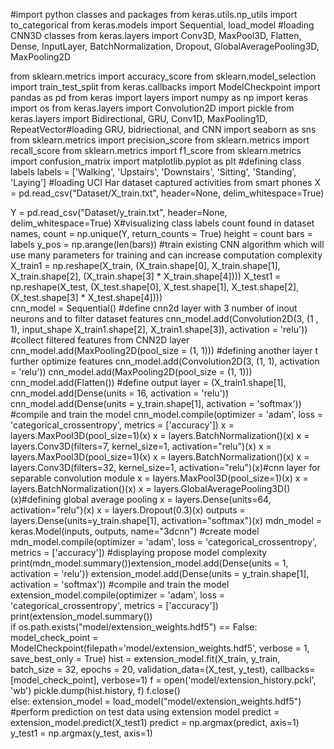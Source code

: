 #import python classes and packages 
from keras.utils.np_utils import to_categorical 
from keras.models import Sequential, load_model 
#loading CNN3D classes 
from keras.layers import Conv3D, MaxPool3D, Flatten, Dense, InputLayer, 
BatchNormalization, Dropout, GlobalAveragePooling3D, MaxPooling2D 

from sklearn.metrics import accuracy_score 
from sklearn.model_selection import train_test_split 
from keras.callbacks import ModelCheckpoint 
import pandas as pd 
from keras import layers 
import numpy as np 
import keras 
import os 
from keras.layers import Convolution2D 
import pickle 
from keras.layers import Bidirectional, GRU, Conv1D, MaxPooling1D, RepeatVector#loading 
GRU, bidriectional, and CNN 
import seaborn as sns 
from sklearn.metrics import precision_score 
from sklearn.metrics import recall_score 
from sklearn.metrics import f1_score 
from sklearn.metrics import confusion_matrix 
import matplotlib.pyplot as plt 
#defining class labels 
labels = ['Walking', 'Upstairs', 'Downstairs', 'Sitting', 'Standing', 'Laying'] 
#loading UCI Har dataset captured activities from smart phones 
X = pd.read_csv("Dataset/X_train.txt", header=None, delim_whitespace=True) 
 
Y = pd.read_csv("Dataset/y_train.txt", header=None, delim_whitespace=True) 
X#visualizing class labels count found in dataset 
names, count = np.unique(Y, return_counts = True) 
height = count 
bars = labels 
y_pos = np.arange(len(bars)) 
#train existing CNN algorithm which will use many parameters for training and can increase 
computation complexity 
X_train1 = np.reshape(X_train, (X_train.shape[0], X_train.shape[1], X_train.shape[2], 
(X_train.shape[3] * X_train.shape[4]))) 
X_test1 = np.reshape(X_test, (X_test.shape[0], X_test.shape[1], X_test.shape[2], 
(X_test.shape[3] * X_test.shape[4])))  
cnn_model = Sequential() 
#define cnn2d layer with 3 number of inout neurons and to filter dataset features 
cnn_model.add(Convolution2D(3, 
(1 
, 
1), 
input_shape 
X_train1.shape[2], X_train1.shape[3]), activation = 'relu')) 
#collect filtered features from CNN2D layer 
cnn_model.add(MaxPooling2D(pool_size = (1, 1))) 
#defining another layer t further optimize features 
cnn_model.add(Convolution2D(3, (1, 1), activation = 'relu')) 
cnn_model.add(MaxPooling2D(pool_size = (1, 1))) 
cnn_model.add(Flatten()) 
#define output layer 
= (X_train1.shape[1], 
cnn_model.add(Dense(units = 16, activation = 'relu')) 
cnn_model.add(Dense(units = y_train.shape[1], activation = 'softmax')) 
#compile and train the model 
cnn_model.compile(optimizer = 'adam', loss = 'categorical_crossentropy', metrics = 
['accuracy']) 
x = layers.MaxPool3D(pool_size=1)(x) 
x = layers.BatchNormalization()(x) 
x = layers.Conv3D(filters=7, kernel_size=1, activation="relu")(x) 
x = layers.MaxPool3D(pool_size=1)(x) 
x = layers.BatchNormalization()(x) 
x = layers.Conv3D(filters=32, kernel_size=1, activation="relu")(x)#cnn layer for separable 
convolution module 
x = layers.MaxPool3D(pool_size=1)(x) 
x = layers.BatchNormalization()(x) 
x = layers.GlobalAveragePooling3D()(x)#defining global average pooling 
x = layers.Dense(units=64, activation="relu")(x) 
x = layers.Dropout(0.3)(x) 
outputs = layers.Dense(units=y_train.shape[1], activation="softmax")(x) 
mdn_model = keras.Model(inputs, outputs, name="3dcnn") #create model 
mdn_model.compile(optimizer = 'adam', loss = 'categorical_crossentropy', metrics = 
['accuracy']) 
#displaying propose model complexity 
print(mdn_model.summary())extension_model.add(Dense(units = 1, activation = 'relu')) 
extension_model.add(Dense(units = y_train.shape[1], activation = 'softmax')) 
#compile and train the model 
extension_model.compile(optimizer = 'adam', loss = 'categorical_crossentropy', metrics = 
['accuracy']) 
print(extension_model.summary())  
if os.path.exists("model/extension_weights.hdf5") == False: 
    model_check_point = ModelCheckpoint(filepath='model/extension_weights.hdf5', verbose 
= 1, save_best_only = True) 
    hist = extension_model.fit(X_train, y_train, batch_size = 32, epochs = 20, 
validation_data=(X_test, y_test), callbacks=[model_check_point], verbose=1) 
    f = open('model/extension_history.pckl', 'wb') 
    pickle.dump(hist.history, f) 
    f.close()     
else: 
    extension_model = load_model("model/extension_weights.hdf5") 
#perform prediction on test data using extension model 
predict = extension_model.predict(X_test1) 
predict = np.argmax(predict, axis=1) 
y_test1 = np.argmax(y_test, axis=1)

